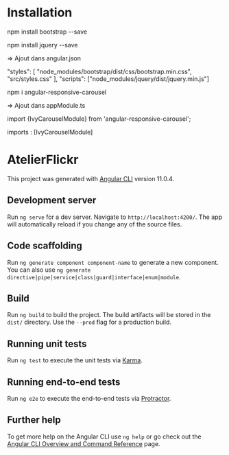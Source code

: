 # Installation

npm install bootstrap --save 

npm install jquery --save

=> Ajout dans angular.json

"styles": [
              "node_modules/bootstrap/dist/css/bootstrap.min.css",
              "src/styles.css"
            ],
"scripts": ["node_modules/jquery/dist/jquery.min.js"]


npm i angular-responsive-carousel

=> Ajout dans appModule.ts

import {IvyCarouselModule} from 'angular-responsive-carousel';

imports : [IvyCarouselModule]

# AtelierFlickr

This project was generated with [Angular CLI](https://github.com/angular/angular-cli) version 11.0.4.

## Development server

Run `ng serve` for a dev server. Navigate to `http://localhost:4200/`. The app will automatically reload if you change any of the source files.

## Code scaffolding

Run `ng generate component component-name` to generate a new component. You can also use `ng generate directive|pipe|service|class|guard|interface|enum|module`.

## Build

Run `ng build` to build the project. The build artifacts will be stored in the `dist/` directory. Use the `--prod` flag for a production build.

## Running unit tests

Run `ng test` to execute the unit tests via [Karma](https://karma-runner.github.io).

## Running end-to-end tests

Run `ng e2e` to execute the end-to-end tests via [Protractor](http://www.protractortest.org/).

## Further help

To get more help on the Angular CLI use `ng help` or go check out the [Angular CLI Overview and Command Reference](https://angular.io/cli) page.
